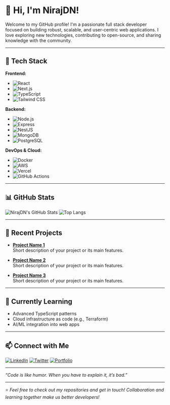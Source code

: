 # 👋 Hi, I'm NirajDN! 

Welcome to my GitHub profile! I'm a passionate full stack developer focused on building robust, scalable, and user-centric web applications. I love exploring new technologies, contributing to open-source, and sharing knowledge with the community.

---

## 🚀 Tech Stack

**Frontend:**
- ![React](https://img.shields.io/badge/-React-61DAFB?logo=react&logoColor=white&style=flat)
- ![Next.js](https://img.shields.io/badge/-Next.js-000?logo=next.js&logoColor=white&style=flat)
- ![TypeScript](https://img.shields.io/badge/-TypeScript-3178C6?logo=typescript&logoColor=white&style=flat)
- ![Tailwind CSS](https://img.shields.io/badge/-Tailwind%20CSS-38B2AC?logo=tailwind-css&logoColor=white&style=flat)

**Backend:**
- ![Node.js](https://img.shields.io/badge/-Node.js-339933?logo=node.js&logoColor=white&style=flat)
- ![Express](https://img.shields.io/badge/-Express-000?logo=express&logoColor=white&style=flat)
- ![NestJS](https://img.shields.io/badge/-NestJS-E0234E?logo=nestjs&logoColor=white&style=flat)
- ![MongoDB](https://img.shields.io/badge/-MongoDB-47A248?logo=mongodb&logoColor=white&style=flat)
- ![PostgreSQL](https://img.shields.io/badge/-PostgreSQL-336791?logo=postgresql&logoColor=white&style=flat)

**DevOps & Cloud:**
- ![Docker](https://img.shields.io/badge/-Docker-2496ED?logo=docker&logoColor=white&style=flat)
- ![AWS](https://img.shields.io/badge/-AWS-232F3E?logo=amazon-aws&logoColor=white&style=flat)
- ![Vercel](https://img.shields.io/badge/-Vercel-000?logo=vercel&logoColor=white&style=flat)
- ![GitHub Actions](https://img.shields.io/badge/-GitHub%20Actions-2088FF?logo=github-actions&logoColor=white&style=flat)

---

## 📊 GitHub Stats

![NirajDN's GitHub Stats](https://github-readme-stats.vercel.app/api?username=NirajDN&show_icons=true&theme=tokyonight)
![Top Langs](https://github-readme-stats.vercel.app/api/top-langs/?username=NirajDN&layout=compact&theme=tokyonight)

---

## 📝 Recent Projects

- **[Project Name 1](https://github.com/NirajDN/Project1)**  
  Short description of your project or its main features.

- **[Project Name 2](https://github.com/NirajDN/Project2)**  
  Short description of your project or its main features.

- **[Project Name 3](https://github.com/NirajDN/Project3)**  
  Short description of your project or its main features.

---

## 🌱 Currently Learning

- Advanced TypeScript patterns
- Cloud infrastructure as code (e.g., Terraform)
- AI/ML integration into web apps

---

## 📫 Connect with Me

[![LinkedIn](https://img.shields.io/badge/-LinkedIn-0077B5?logo=linkedin&logoColor=white&style=flat)](https://linkedin.com/in/NirajDN)
[![Twitter](https://img.shields.io/badge/-Twitter-1DA1F2?logo=twitter&logoColor=white&style=flat)](https://twitter.com/NirajDN)
[![Portfolio](https://img.shields.io/badge/-Portfolio-000?logo=about.me&logoColor=white&style=flat)](https://nirajdn.dev)

---

_“Code is like humor. When you have to explain it, it’s bad.”_

---

⭐️ _Feel free to check out my repositories and get in touch! Collaboration and learning together make us better developers!_
